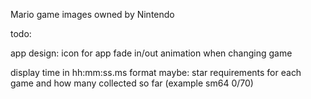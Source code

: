 Mario game images owned by Nintendo

todo:

app design:
icon for app
fade in/out animation when changing game

display time in hh:mm:ss.ms format
maybe: star requirements for each game and how many collected so far (example sm64 0/70)